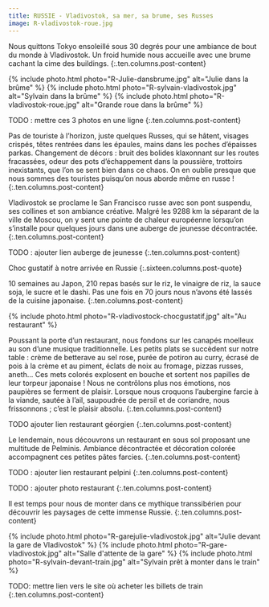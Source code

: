```yaml
---
title: RUSSIE - Vladivostok, sa mer, sa brume, ses Russes
image: R-vladivostok-roue.jpg
---
```


Nous quittons Tokyo ensoleillé sous 30 degrés pour une ambiance de bout du monde à Vladivostok. Un froid humide nous accueille avec une brume cachant la cime des buildings. 
{:.ten.columns.post-content}

<!--fin extrait-->

{% include photo.html photo="R-Julie-dansbrume.jpg" alt="Julie dans la brûme" %}
{% include photo.html photo="R-sylvain-vladivostok.jpg" alt="Sylvain dans la brûme" %}
{% include photo.html photo="R-vladivostok-roue.jpg" alt="Grande roue dans la brûme" %}


TODO : mettre ces 3 photos en une ligne
{:.ten.columns.post-content}

Pas de touriste à l’horizon, juste quelques Russes, qui se hâtent, visages crispés, têtes rentrées dans les épaules, mains dans les poches d’épaisses parkas. Changement de décors : bruit des bolides klaxonnant sur les routes fracassées, odeur des pots d’échappement dans la poussière, trottoirs inexistants, que l’on se sent bien dans ce chaos. On en oublie presque que nous sommes des touristes puisqu’on nous aborde même en russe !
{:.ten.columns.post-content}

Vladivostok se proclame le San Francisco russe avec son pont suspendu, ses collines et son ambiance créative. Malgré les 9288 km la séparant de la ville de Moscou, on y sent une pointe de chaleur européenne lorsqu’on s’installe pour quelques jours dans une auberge de jeunesse décontractée. 
{:.ten.columns.post-content}

TODO : ajouter lien auberge de jeunesse
{:.ten.columns.post-content}

Choc gustatif à notre arrivée en Russie
{:.sixteen.columns.post-quote}

10 semaines au Japon, 210 repas basés sur le riz, le vinaigre de riz, la sauce soja, le sucre et le dashi. Pas une fois en 70 jours nous n’avons été lassés de la cuisine japonaise.
{:.ten.columns.post-content}

{% include photo.html photo="R-vladivostock-chocgustatif.jpg" alt="Au restaurant" %}


Poussant la porte d’un restaurant, nous fondons sur les canapés moelleux au son d’une musique traditionnelle. Les petits plats se succèdent sur notre table : crème de betterave au sel rose, purée de potiron au curry, écrasé de pois à la crème et au piment, éclats de noix au fromage, pizzas russes, aneth... Ces mets colorés explosent en bouche et sortent nos papilles de leur torpeur japonaise ! Nous ne contrôlons plus nos émotions, nos paupières se ferment de plaisir. Lorsque nous croquons l’aubergine farcie à la viande, sautée à l’ail, saupoudrée de persil et de coriandre, nous frissonnons ; c’est le plaisir absolu.
{:.ten.columns.post-content}

TODO ajouter lien restaurant géorgien
{:.ten.columns.post-content}

Le lendemain, nous découvrons un restaurant en sous sol proposant une multitude de Pelminis. Ambiance décontractée et décoration colorée accompagnent ces petites pâtes farcies. 
{:.ten.columns.post-content}

TODO : ajouter lien restaurant pelpini
{:.ten.columns.post-content}

TODO : ajouter photo restaurant
{:.ten.columns.post-content}

Il est temps pour nous de monter dans ce mythique transsibérien pour découvrir les paysages de cette immense Russie.
{:.ten.columns.post-content}

{% include photo.html photo="R-garejulie-vladivostok.jpg" alt="Julie devant la gare de Vladivostok" %}
{% include photo.html photo="R-gare-vladivostok.jpg" alt="Salle d'attente de la gare" %}
{% include photo.html photo="R-sylvain-devant-train.jpg" alt="Sylvain prêt à monter dans le train" %}

TODO: mettre lien vers le site où acheter les billets de train
{:.ten.columns.post-content}
